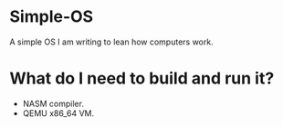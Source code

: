 Simple-OS
=========

A simple OS I am writing to lean how computers work.

What do I need to build and run it?
=======
* NASM compiler.
* QEMU x86_64 VM.
